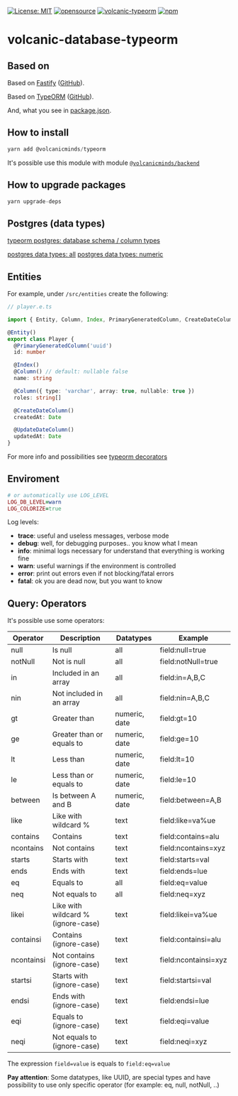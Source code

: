 [![License: MIT](https://img.shields.io/badge/License-MIT-yellow.svg)](https://opensource.org/licenses/MIT)
[![opensource](https://img.shields.io/badge/open-source-blue)](https://en.wikipedia.org/wiki/Open_source)
[![volcanic-typeorm](https://img.shields.io/badge/volcanic-minds-orange)](https://github.com/volcanicminds/volcanic-typeorm)
[![npm](https://img.shields.io/badge/package-npm-white)](https://www.npmjs.com/package/@volcanicminds/typeorm)

# volcanic-database-typeorm

## Based on

Based on [Fastify](https://www.fastify.io) ([GitHub](https://github.com/fastify/fastify)).

Based on [TypeORM](https://www.typeorm.io) ([GitHub](https://github.com/typeorm/typeorm)).

And, what you see in [package.json](package.json).

## How to install

```js
yarn add @volcanicminds/typeorm
```

It's possible use this module with module [`@volcanicminds/backend`](https://github.com/volcanicminds/volcanic-backend)

## How to upgrade packages

```js
yarn upgrade-deps
```

## Postgres (data types)

[typeorm postgres: database schema / column types](https://github.com/typeorm/typeorm/blob/master/test/functional/database-schema/column-types/postgres/entity/Post.ts)

[postgres data types: all](https://www.postgresql.org/docs/current/datatype.html)
[postgres data types: numeric](https://www.postgresql.org/docs/current/datatype-numeric.html)

## Entities

For example, under `/src/entities` create the following:

```ts
// player.e.ts

import { Entity, Column, Index, PrimaryGeneratedColumn, CreateDateColumn, UpdateDateColumn } from 'typeorm'

@Entity()
export class Player {
  @PrimaryGeneratedColumn('uuid')
  id: number

  @Index()
  @Column() // default: nullable false
  name: string

  @Column({ type: 'varchar', array: true, nullable: true })
  roles: string[]

  @CreateDateColumn()
  createdAt: Date

  @UpdateDateColumn()
  updatedAt: Date
}
```

For more info and possibilities see [typeorm decorators](https://typeorm.io/decorator-reference)

## Enviroment

```rb
# or automatically use LOG_LEVEL
LOG_DB_LEVEL=warn
LOG_COLORIZE=true
```

Log levels:

- **trace**: useful and useless messages, verbose mode
- **debug**: well, for debugging purposes.. you know what I mean
- **info**: minimal logs necessary for understand that everything is working fine
- **warn**: useful warnings if the environment is controlled
- **error**: print out errors even if not blocking/fatal errors
- **fatal**: ok you are dead now, but you want to know

## Query: Operators

It's possible use some operators:

| Operator   | Description                        | Datatypes     | Example              |
| ---------- | ---------------------------------- | ------------- | -------------------- |
| null       | Is null                            | all           | field:null=true      |
| notNull    | Not is null                        | all           | field:notNull=true   |
| in         | Included in an array               | all           | field:in=A,B,C       |
| nin        | Not included in an array           | all           | field:nin=A,B,C      |
| gt         | Greater than                       | numeric, date | field:gt=10          |
| ge         | Greater than or equals to          | numeric, date | field:ge=10          |
| lt         | Less than                          | numeric, date | field:lt=10          |
| le         | Less than or equals to             | numeric, date | field:le=10          |
| between    | Is between A and B                 | numeric, date | field:between=A,B    |
| like       | Like with wildcard %               | text          | field:like=va%ue     |
| contains   | Contains                           | text          | field:contains=alu   |
| ncontains  | Not contains                       | text          | field:ncontains=xyz  |
| starts     | Starts with                        | text          | field:starts=val     |
| ends       | Ends with                          | text          | field:ends=lue       |
| eq         | Equals to                          | all           | field:eq=value       |
| neq        | Not equals to                      | all           | field:neq=xyz        |
| likei      | Like with wildcard % (ignore-case) | text          | field:likei=va%ue    |
| containsi  | Contains (ignore-case)             | text          | field:containsi=alu  |
| ncontainsi | Not contains (ignore-case)         | text          | field:ncontainsi=xyz |
| startsi    | Starts with (ignore-case)          | text          | field:startsi=val    |
| endsi      | Ends with (ignore-case)            | text          | field:endsi=lue      |
| eqi        | Equals to (ignore-case)            | text          | field:eqi=value      |
| neqi       | Not equals to (ignore-case)        | text          | field:neqi=xyz       |

The expression `field=value` is equals to `field:eq=value`

**Pay attention**: Some datatypes, like UUID, are special types and have possibility to use only specific operator (for example: eq, null, notNull, ..)
